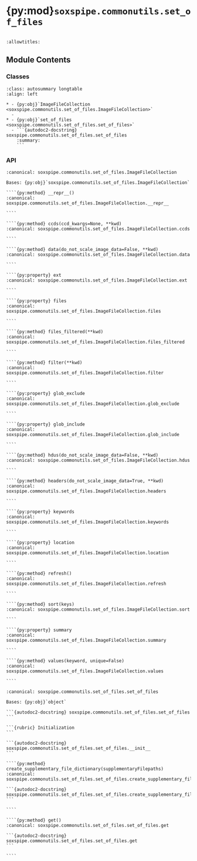 # {py:mod}`soxspipe.commonutils.set_of_files`

```{py:module} soxspipe.commonutils.set_of_files
```

```{autodoc2-docstring} soxspipe.commonutils.set_of_files
:allowtitles:
```

## Module Contents

### Classes

````{list-table}
:class: autosummary longtable
:align: left

* - {py:obj}`ImageFileCollection <soxspipe.commonutils.set_of_files.ImageFileCollection>`
  -
* - {py:obj}`set_of_files <soxspipe.commonutils.set_of_files.set_of_files>`
  - ```{autodoc2-docstring} soxspipe.commonutils.set_of_files.set_of_files
    :summary:
    ```
````

### API

`````{py:class} ImageFileCollection(location=None, keywords=None, find_fits_by_reading=False, filenames=None, glob_include=None, glob_exclude=None, ext=0)
:canonical: soxspipe.commonutils.set_of_files.ImageFileCollection

Bases: {py:obj}`soxspipe.commonutils.set_of_files.ImageFileCollection`

````{py:method} __repr__()
:canonical: soxspipe.commonutils.set_of_files.ImageFileCollection.__repr__

````

````{py:method} ccds(ccd_kwargs=None, **kwd)
:canonical: soxspipe.commonutils.set_of_files.ImageFileCollection.ccds

````

````{py:method} data(do_not_scale_image_data=False, **kwd)
:canonical: soxspipe.commonutils.set_of_files.ImageFileCollection.data

````

````{py:property} ext
:canonical: soxspipe.commonutils.set_of_files.ImageFileCollection.ext

````

````{py:property} files
:canonical: soxspipe.commonutils.set_of_files.ImageFileCollection.files

````

````{py:method} files_filtered(**kwd)
:canonical: soxspipe.commonutils.set_of_files.ImageFileCollection.files_filtered

````

````{py:method} filter(**kwd)
:canonical: soxspipe.commonutils.set_of_files.ImageFileCollection.filter

````

````{py:property} glob_exclude
:canonical: soxspipe.commonutils.set_of_files.ImageFileCollection.glob_exclude

````

````{py:property} glob_include
:canonical: soxspipe.commonutils.set_of_files.ImageFileCollection.glob_include

````

````{py:method} hdus(do_not_scale_image_data=False, **kwd)
:canonical: soxspipe.commonutils.set_of_files.ImageFileCollection.hdus

````

````{py:method} headers(do_not_scale_image_data=True, **kwd)
:canonical: soxspipe.commonutils.set_of_files.ImageFileCollection.headers

````

````{py:property} keywords
:canonical: soxspipe.commonutils.set_of_files.ImageFileCollection.keywords

````

````{py:property} location
:canonical: soxspipe.commonutils.set_of_files.ImageFileCollection.location

````

````{py:method} refresh()
:canonical: soxspipe.commonutils.set_of_files.ImageFileCollection.refresh

````

````{py:method} sort(keys)
:canonical: soxspipe.commonutils.set_of_files.ImageFileCollection.sort

````

````{py:property} summary
:canonical: soxspipe.commonutils.set_of_files.ImageFileCollection.summary

````

````{py:method} values(keyword, unique=False)
:canonical: soxspipe.commonutils.set_of_files.ImageFileCollection.values

````

`````

`````{py:class} set_of_files(log, settings=False, inputFrames=[], verbose=True, recipeName=False, ext=0, session=None)
:canonical: soxspipe.commonutils.set_of_files.set_of_files

Bases: {py:obj}`object`

```{autodoc2-docstring} soxspipe.commonutils.set_of_files.set_of_files
```

```{rubric} Initialization
```

```{autodoc2-docstring} soxspipe.commonutils.set_of_files.set_of_files.__init__
```

````{py:method} create_supplementary_file_dictionary(supplementaryFilepaths)
:canonical: soxspipe.commonutils.set_of_files.set_of_files.create_supplementary_file_dictionary

```{autodoc2-docstring} soxspipe.commonutils.set_of_files.set_of_files.create_supplementary_file_dictionary
```

````

````{py:method} get()
:canonical: soxspipe.commonutils.set_of_files.set_of_files.get

```{autodoc2-docstring} soxspipe.commonutils.set_of_files.set_of_files.get
```

````

`````
